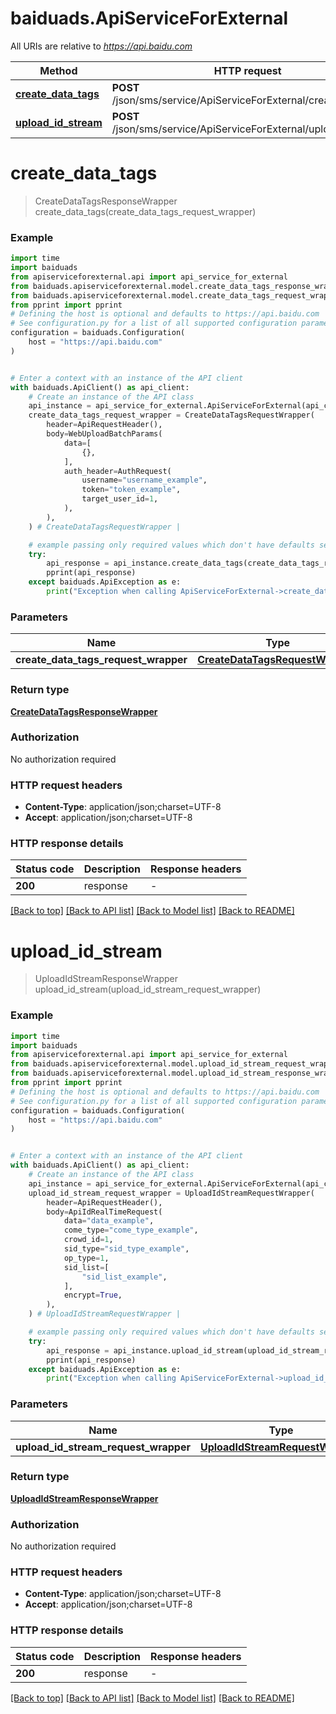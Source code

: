 # baiduads.ApiServiceForExternal

All URIs are relative to *https://api.baidu.com*

Method | HTTP request | Description
------------- | ------------- | -------------
[**create_data_tags**](ApiServiceForExternal.md#create_data_tags) | **POST** /json/sms/service/ApiServiceForExternal/createDataTags | 
[**upload_id_stream**](ApiServiceForExternal.md#upload_id_stream) | **POST** /json/sms/service/ApiServiceForExternal/uploadIdStream | 


# **create_data_tags**
> CreateDataTagsResponseWrapper create_data_tags(create_data_tags_request_wrapper)



### Example


```python
import time
import baiduads
from apiserviceforexternal.api import api_service_for_external
from baiduads.apiserviceforexternal.model.create_data_tags_response_wrapper import CreateDataTagsResponseWrapper
from baiduads.apiserviceforexternal.model.create_data_tags_request_wrapper import CreateDataTagsRequestWrapper
from pprint import pprint
# Defining the host is optional and defaults to https://api.baidu.com
# See configuration.py for a list of all supported configuration parameters.
configuration = baiduads.Configuration(
    host = "https://api.baidu.com"
)


# Enter a context with an instance of the API client
with baiduads.ApiClient() as api_client:
    # Create an instance of the API class
    api_instance = api_service_for_external.ApiServiceForExternal(api_client)
    create_data_tags_request_wrapper = CreateDataTagsRequestWrapper(
        header=ApiRequestHeader(),
        body=WebUploadBatchParams(
            data=[
                {},
            ],
            auth_header=AuthRequest(
                username="username_example",
                token="token_example",
                target_user_id=1,
            ),
        ),
    ) # CreateDataTagsRequestWrapper | 

    # example passing only required values which don't have defaults set
    try:
        api_response = api_instance.create_data_tags(create_data_tags_request_wrapper)
        pprint(api_response)
    except baiduads.ApiException as e:
        print("Exception when calling ApiServiceForExternal->create_data_tags: %s\n" % e)
```


### Parameters

Name | Type | Description  | Notes
------------- | ------------- | ------------- | -------------
 **create_data_tags_request_wrapper** | [**CreateDataTagsRequestWrapper**](CreateDataTagsRequestWrapper.md)|  |

### Return type

[**CreateDataTagsResponseWrapper**](CreateDataTagsResponseWrapper.md)

### Authorization

No authorization required

### HTTP request headers

 - **Content-Type**: application/json;charset=UTF-8
 - **Accept**: application/json;charset=UTF-8


### HTTP response details

| Status code | Description | Response headers |
|-------------|-------------|------------------|
**200** | response |  -  |

[[Back to top]](#) [[Back to API list]](../README.md#documentation-for-api-endpoints) [[Back to Model list]](../README.md#documentation-for-models) [[Back to README]](../README.md)

# **upload_id_stream**
> UploadIdStreamResponseWrapper upload_id_stream(upload_id_stream_request_wrapper)



### Example


```python
import time
import baiduads
from apiserviceforexternal.api import api_service_for_external
from baiduads.apiserviceforexternal.model.upload_id_stream_request_wrapper import UploadIdStreamRequestWrapper
from baiduads.apiserviceforexternal.model.upload_id_stream_response_wrapper import UploadIdStreamResponseWrapper
from pprint import pprint
# Defining the host is optional and defaults to https://api.baidu.com
# See configuration.py for a list of all supported configuration parameters.
configuration = baiduads.Configuration(
    host = "https://api.baidu.com"
)


# Enter a context with an instance of the API client
with baiduads.ApiClient() as api_client:
    # Create an instance of the API class
    api_instance = api_service_for_external.ApiServiceForExternal(api_client)
    upload_id_stream_request_wrapper = UploadIdStreamRequestWrapper(
        header=ApiRequestHeader(),
        body=ApiIdRealTimeRequest(
            data="data_example",
            come_type="come_type_example",
            crowd_id=1,
            sid_type="sid_type_example",
            op_type=1,
            sid_list=[
                "sid_list_example",
            ],
            encrypt=True,
        ),
    ) # UploadIdStreamRequestWrapper | 

    # example passing only required values which don't have defaults set
    try:
        api_response = api_instance.upload_id_stream(upload_id_stream_request_wrapper)
        pprint(api_response)
    except baiduads.ApiException as e:
        print("Exception when calling ApiServiceForExternal->upload_id_stream: %s\n" % e)
```


### Parameters

Name | Type | Description  | Notes
------------- | ------------- | ------------- | -------------
 **upload_id_stream_request_wrapper** | [**UploadIdStreamRequestWrapper**](UploadIdStreamRequestWrapper.md)|  |

### Return type

[**UploadIdStreamResponseWrapper**](UploadIdStreamResponseWrapper.md)

### Authorization

No authorization required

### HTTP request headers

 - **Content-Type**: application/json;charset=UTF-8
 - **Accept**: application/json;charset=UTF-8


### HTTP response details

| Status code | Description | Response headers |
|-------------|-------------|------------------|
**200** | response |  -  |

[[Back to top]](#) [[Back to API list]](../README.md#documentation-for-api-endpoints) [[Back to Model list]](../README.md#documentation-for-models) [[Back to README]](../README.md)

